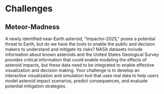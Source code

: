 # Challenges 

## Meteor-Madness

A newly identified near-Earth asteroid, "Impactor-2025," poses a potential threat to Earth, but do we have the tools to enable the public and decision makers to understand and mitigate its risks? NASA datasets include information about known asteroids and the United States Geological Survey provides critical information that could enable modeling the effects of asteroid impacts, but these data need to be integrated to enable effective visualization and decision making. Your challenge is to develop an interactive visualization and simulation tool that uses real data to help users model asteroid impact scenarios, predict consequences, and evaluate potential mitigation strategies.
